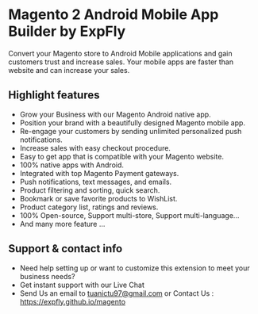 # Magento 2 Android Mobile App Builder by ExpFly
Convert your Magento store to Android Mobile applications and gain customers trust and increase sales. Your mobile apps are faster than website and can increase your sales.

## Highlight features
- Grow your Business with our Magento Android native app.
- Position your brand with a beautifully designed Magento mobile app.
- Re-engage your customers by sending unlimited personalized push notifications.
- Increase sales with easy checkout procedure.
- Easy to get app that is compatible with your Magento website.
- 100% native apps with Android.
- Integrated with top Magento Payment gateways.
- Push notifications, text messages, and emails.
- Product filtering and sorting, quick search.
- Bookmark or save favorite products to WishList.
- Product category list, ratings and reviews.
- 100% Open-source, Support multi-store, Support multi-language...
- And many more feature ...

## Support & contact info
- Need help setting up or want to customize this extension to meet your business needs?
- Get instant support with our Live Chat
- Send Us an email to tuanictu97@gmail.com or Contact Us : https://expfly.github.io/magento
